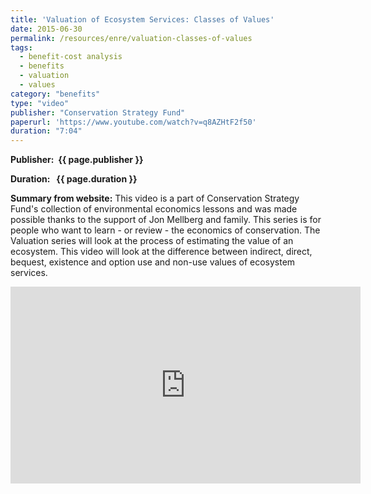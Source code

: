 ```yaml
---
title: 'Valuation of Ecosystem Services: Classes of Values'
date: 2015-06-30
permalink: /resources/enre/valuation-classes-of-values
tags:
  - benefit-cost analysis
  - benefits
  - valuation
  - values
category: "benefits"
type: "video"
publisher: "Conservation Strategy Fund"
paperurl: 'https://www.youtube.com/watch?v=q8AZHtF2f50'
duration: "7:04"
---
```



**<span class="bold-podcast">Publisher: </span>&nbsp;<span class="text-podcast">{{ page.publisher }}</span>**

**<span class="bold-podcast">Duration: </span>&nbsp;<span class="text-podcast"> {{ page.duration }}</span>**

**<span class="bold-podcast">Summary from website:</span>**
This video is a part of Conservation Strategy Fund's collection of environmental economics lessons and was made possible thanks to the support of Jon Mellberg and family.  This series is for people who want to learn - or review - the economics of conservation.  The Valuation series will look at the process of estimating the value of an ecosystem.  This video will look at the difference between indirect, direct, bequest, existence and option use and non-use values of ecosystem services. 

<div style="max-width:1024px">
  <div style="position:relative;height:0;padding-bottom:56.25%">
    <iframe width="560" height="315" src="https://www.youtube.com/embed/q8AZHtF2f50?si=TpZ_ekTwUj4ID6Um" title="YouTube video player" frameborder="0" allow="accelerometer; autoplay; clipboard-write; encrypted-media; gyroscope; picture-in-picture; web-share" referrerpolicy="strict-origin-when-cross-origin" allowfullscreen></iframe>
  </div>
</div>


**<span class="small-podcast">Link:</span> &nbsp;<span class="links-podcast">[{{ page.paperurl }}]({{ page.paperurl }})</span>**